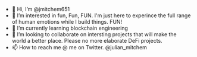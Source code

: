 - 👋 Hi, I’m @jmitchem651
- 👀 I’m interested in fun, Fun, FUN. I'm just here to experince the full range of human emotions while I build things. FUN!
- 🌱 I’m currently learning blockchain engineering
- 💞️ I’m looking to collaborate on intersting projects that will make the world a better place. Please no more elaborate DeFi projects.
- 📫 How to reach me @ me on Twitter. @julian_mitchem

<!---
jmitchem651/jmitchem651 is a ✨ special ✨ repository because its `README.md` (this file) appears on your GitHub profile.
You can click the Preview link to take a look at your changes.
--->
